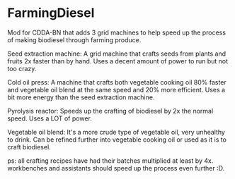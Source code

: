 # FarmingDiesel
Mod for CDDA-BN that adds 3 grid machines to help speed up the process of making biodiesel through farming produce.

Seed extraction machine:
A grid machine that crafts seeds from plants and fruits 2x faster than by hand. Uses a decent amount of power to run but not too crazy.

Cold oil press:
A machine that crafts both vegetable cooking oil 80% faster and vegetable oil blend at the same speed and 20% more efficient. Uses a bit more energy than the seed extraction machine.

Pyrolysis reactor:
Speeds up the crafting of biodiesel by 2x the normal speed. Uses a LOT of power.

Vegetable oil blend:
It's a more crude type of vegetable oil, very unhealthy to drink. Can be refined further into vegetable cooking oil or used as it is to craft biodiesel.

ps: all crafting recipes have had their batches multiplied at least by 4x. workbenches and assistants should speed up the process even further :D.
